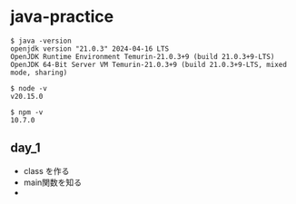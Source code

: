 # java-practice

```command
$ java -version
openjdk version "21.0.3" 2024-04-16 LTS
OpenJDK Runtime Environment Temurin-21.0.3+9 (build 21.0.3+9-LTS)
OpenJDK 64-Bit Server VM Temurin-21.0.3+9 (build 21.0.3+9-LTS, mixed mode, sharing)

$ node -v
v20.15.0

$ npm -v
10.7.0
```


## day_1
- class を作る
- main関数を知る
- 